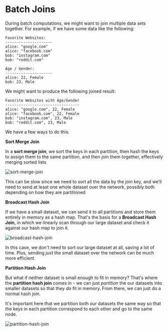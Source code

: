 # Batch Joins

During batch computations, we might want to join multiple data sets together. For example, if we have some data like the following:

```
Favorite Websites:
---------------------
alice: "google.com"
alice: "facebook.com"
bob: "instagram.com"
bob: "reddit.com"

Age / Gender:
---------------------
alice: 22, Female
bob: 23, Male
```

We might want to produce the following joined result:

```
Favorite Websites with Age/Gender
---------------------------------
alice: "google.com", 22, Female
alice: "facebook.com", 22, Female
bob: "instagram.com", 23, Male
bob: "reddit.com", 23, Male
```

We have a few ways to do this:

**Sort Merge Join**

In a **sort merge join**, we sort the keys in each partition, then hash the keys to assign them to the same partition, and then join them together, effectively merging sorted lists

![sort-merge-join](https://firebasestorage.googleapis.com/v0/b/system-design-daily.appspot.com/o/sort-merge-join.png?alt=media&token=33413269-e595-4028-9fb3-1b5fb0b90606)

This can be slow since we need to sort all the data by the join key, and we’ll need to send at least one whole dataset over the network, possibly both depending on how they are partitioned

**Broadcast Hash Join**

If we have a small dataset, we can send it to all partitions and store them entirely in memory as a hash map. That's the basis for a **Broadcast Hash Join**, in which we linearly scan through our large dataset and check it against our hash map to join it.

![broadcast-hash-join](https://firebasestorage.googleapis.com/v0/b/system-design-daily.appspot.com/o/broadcast-hash-join.png?alt=media&token=c760ce5e-12bc-47dc-a58c-4204c2e44fe3)

In this case, we don't need to sort our large dataset at all, saving a lot of time. Plus, sending _just_ the small dataset over the network can be much more efficient.

**Partition Hash Join**

But what if neither dataset is small enough to fit in memory? That's where the **partition hash join** comes in - we can just _partition_ the our datasets into smaller datasets so that they _do_ fit in memory. From there, we can just do a normal hash join.

It's important here that we partition both our datasets the same way so that the keys in each partition correspond to each other and go to the same node.

![partition-hash-join](https://firebasestorage.googleapis.com/v0/b/system-design-daily.appspot.com/o/partition-hash-join.png?alt=media&token=75e0a558-dd40-4172-a0d1-af4bfdf3aa45)
